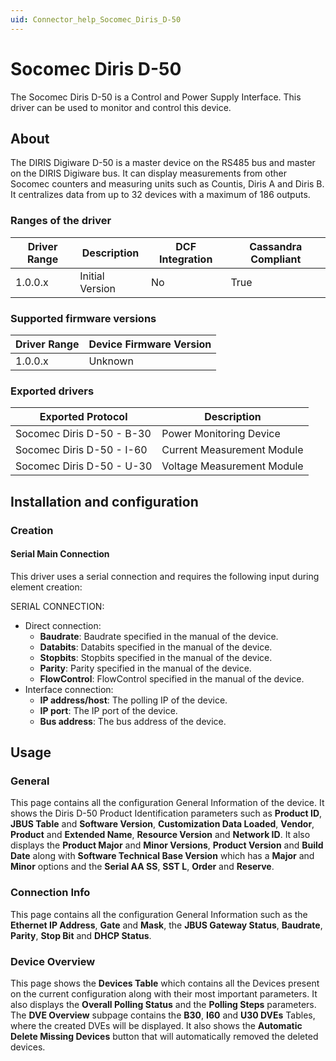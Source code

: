 ```yaml
---
uid: Connector_help_Socomec_Diris_D-50
---
```


# Socomec Diris D-50

The Socomec Diris D-50 is a Control and Power Supply Interface. This driver can be used to monitor and control this device.

## About

The DIRIS Digiware D-50 is a master device on the RS485 bus and master on the DIRIS Digiware bus. It can display measurements from other Socomec counters and measuring units such as Countis, Diris A and Diris B. It centralizes data from up to 32 devices with a maximum of 186 outputs.

### Ranges of the driver

| **Driver Range** | **Description** | **DCF Integration** | **Cassandra Compliant** |
|------------------|-----------------|---------------------|-------------------------|
| 1.0.0.x          | Initial Version | No                  | True                    |

### Supported firmware versions

| **Driver Range** | **Device Firmware Version** |
|------------------|-----------------------------|
| 1.0.0.x          | Unknown                     |

### Exported drivers

| **Exported Protocol**     | **Description**            |
|---------------------------|----------------------------|
| Socomec Diris D-50 - B-30 | Power Monitoring Device    |
| Socomec Diris D-50 - I-60 | Current Measurement Module |
| Socomec Diris D-50 - U-30 | Voltage Measurement Module |

## Installation and configuration

### Creation

#### Serial Main Connection

This driver uses a serial connection and requires the following input during element creation:

SERIAL CONNECTION:

- Direct connection:
  - **Baudrate**: Baudrate specified in the manual of the device.
  - **Databits**: Databits specified in the manual of the device.
  - **Stopbits**: Stopbits specified in the manual of the device.
  - **Parity**: Parity specified in the manual of the device.
  - **FlowControl**: FlowControl specified in the manual of the device.
- Interface connection:
  - **IP address/host**: The polling IP of the device.
  - **IP port**: The IP port of the device.
  - **Bus address**: The bus address of the device.

## Usage

### General

This page contains all the configuration General Information of the device. It shows the Diris D-50 Product Identification parameters such as **Product ID**, **JBUS Table** and **Software Version**, **Customization Data Loaded**, **Vendor**, **Product** and **Extended Name**, **Resource Version** and **Network ID**. It also displays the **Product Major** and **Minor Versions**, **Product Version** and **Build Date** along with **Software Technical Base Version** which has a **Major** and **Minor** options and the **Serial AA SS**, **SST L**, **Order** and **Reserve**.

### Connection Info

This page contains all the configuration General Information such as the **Ethernet IP Address**, **Gate** and **Mask**, the **JBUS Gateway Status**, **Baudrate**, **Parity**, **Stop Bit** and **DHCP Status**.

### Device Overview

This page shows the **Devices Table** which contains all the Devices present on the current configuration along with their most important parameters. It also displays the **Overall Polling Status** and the **Polling Steps** parameters. The **DVE Overview** subpage contains the **B30**, **I60** and **U30 DVEs** Tables, where the created DVEs will be displayed. It also shows the **Automatic Delete Missing Devices** button that will automatically removed the deleted devices.
